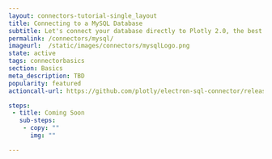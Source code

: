 ```yaml
---
layout: connectors-tutorial-single_layout
title: Connecting to a MySQL Database
subtitle: Let's connect your database directly to Plotly 2.0, the best data-visualiztion tool!
permalink: /connectors/mysql/
imageurl:  /static/images/connectors/mysqlLogo.png
state: active
tags: connectorbasics
section: Basics
meta_description: TBD
popularity: featured
actioncall-url: https://github.com/plotly/electron-sql-connector/releases

steps:
 - title: Coming Soon
   sub-steps:
    - copy: ""
      img: ""

---
```

